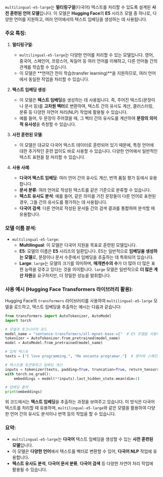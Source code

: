 `multilingual-e5-large`는 **멀티링구얼**(다국어) 텍스트를 처리할 수 있도록 설계된 **사전 훈련된 언어 모델**입니다. 이 모델은 **Hugging Face**의 **E5** 시리즈 모델 중 하나로, 다양한 언어를 지원하고, 여러 언어에서의 텍스트 임베딩을 생성하는 데 사용됩니다.

### 주요 특징:

1. **멀티링구얼**:
   - `multilingual-e5-large`는 다양한 언어를 처리할 수 있는 모델입니다. 영어, 중국어, 스페인어, 프랑스어, 독일어 등 여러 언어를 이해하고, 다른 언어들 간의 관계를 학습할 수 있습니다.
   - 이 모델은 **언어간 전이 학습(transfer learning)**을 지원하므로, 여러 언어에서 동일한 작업을 처리할 수 있습니다.

2. **텍스트 임베딩 생성**:
   - 이 모델은 **텍스트 임베딩**을 생성하는 데 사용됩니다. 즉, 주어진 텍스트(문장이나 문서 등)를 **고차원 벡터**로 변환하여, 텍스트 간의 유사도 계산, 클러스터링, 분류 등 다양한 자연어 처리(NLP) 작업에 활용될 수 있습니다.
   - 예를 들어, 두 문장이 주어졌을 때, 그 벡터 간의 유사도를 계산하여 **문장의 의미적 유사성**을 측정할 수 있습니다.

3. **사전 훈련된 모델**:
   - 이 모델은 대규모 다국어 텍스트 데이터로 훈련되어 있기 때문에, 특정 언어에 대한 추가적인 훈련 없이도 바로 사용할 수 있습니다. 다양한 언어에서 일반적인 텍스트 표현을 잘 처리할 수 있습니다.

4. **사용 사례**:
   - **다국어 텍스트 임베딩**: 여러 언어 간의 유사도 계산, 번역 품질 평가 등에서 유용합니다.
   - **문서 분류**: 여러 언어로 작성된 텍스트를 같은 기준으로 분류할 수 있습니다.
   - **텍스트 유사도 분석**: 예를 들어, 같은 의미를 가진 문장들이 다른 언어로 표현된 경우, 그들 간의 유사도를 평가하는 데 사용됩니다.
   - **다국어 검색**: 다른 언어로 작성된 문서들 간의 검색 결과를 통합하여 분석할 때 유용합니다.

### 모델 이름 분석:
- `multilingual-e5-large`:
  - **Multilingual**: 이 모델은 다국어 지원을 목표로 훈련된 모델입니다.
  - **E5**: 모델의 이름은 **E5** 시리즈의 일환입니다. E5는 일반적으로 **임베딩을 생성하는 모델**로, 문장이나 문서 수준에서 임베딩을 추출하는 데 특화되어 있습니다.
  - **Large**: `large`는 모델의 크기를 의미하며, **매개변수의 수**가 더 많아 더 많은 표현 능력을 갖추고 있다는 것을 의미합니다. `large` 모델은 일반적으로 **더 많은 계산 자원**을 요구하지만, 더 정밀한 성능을 발휘합니다.

### 사용 예시 (Hugging Face Transformers 라이브러리 활용):

Hugging Face의 `transformers` 라이브러리를 사용하여 `multilingual-e5-large` 모델을 로드하고, 텍스트 임베딩을 추출하는 예시는 다음과 같습니다:

```python
from transformers import AutoTokenizer, AutoModel
import torch

# 모델과 토크나이저 로드
model_name = "sentence-transformers/all-mpnet-base-v2"  # E5 모델을 사용하는 경우 해당 모델 이름을 사용합니다
tokenizer = AutoTokenizer.from_pretrained(model_name)
model = AutoModel.from_pretrained(model_name)

# 입력 텍스트
texts = ["I love programming.", "Me encanta programar."]  # 영어와 스페인어 예시

# 텍스트를 토큰화하고 임베딩 계산
inputs = tokenizer(texts, padding=True, truncation=True, return_tensors="pt")
with torch.no_grad():
    embeddings = model(**inputs).last_hidden_state.mean(dim=1)

# 임베딩 출력
print(embeddings)
```

위 코드에서는 **텍스트 임베딩**을 추출하는 과정을 보여주고 있습니다. 이 방식은 다국어 텍스트를 처리할 때 유용하며, `multilingual-e5-large`와 같은 모델을 활용하여 다양한 언어 간의 유사도 분석이나 번역 등의 작업을 할 수 있습니다.

### 요약:

- `multilingual-e5-large`는 **다국어** 텍스트 임베딩을 생성할 수 있는 **사전 훈련된 모델**입니다.
- 이 모델은 **다양한 언어**에서 텍스트를 벡터로 변환할 수 있어, **다국어 NLP** 작업에 유용합니다.
- **텍스트 유사도 분석**, **다국어 문서 분류**, **다국어 검색** 등 다양한 자연어 처리 작업에 활용될 수 있습니다.